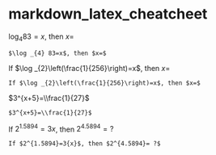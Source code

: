 # markdown_latex_cheatcheet



$\log _{4} 83=x$, then $x=$ 
```
$\log _{4} 83=x$, then $x=$ 
```


If $\log _{2}\left(\frac{1}{256}\right)=x$, then $x=$
```
If $\log _{2}\left(\frac{1}{256}\right)=x$, then $x=$
```

$3^{x+5}=\\frac{1}{27}$
```
$3^{x+5}=\\frac{1}{27}$
```

If $2^{1.5894}=3{x}$, then $2^{4.5894}= ?$
```
If $2^{1.5894}=3{x}$, then $2^{4.5894}= ?$
```
